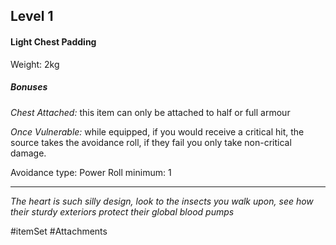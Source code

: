 ## Level 1

#### Light Chest Padding

Weight: 2kg

##### Bonuses

*Chest Attached:* this item can only be attached to half or full armour

*Once Vulnerable:* while equipped, if you would receive a critical hit, the source takes the avoidance roll, if they fail you only take non-critical damage.

Avoidance type: Power
Roll minimum: 1

---
*The heart is such silly design, look to the insects you walk upon, see how their sturdy exteriors protect their global blood pumps*

#itemSet #Attachments